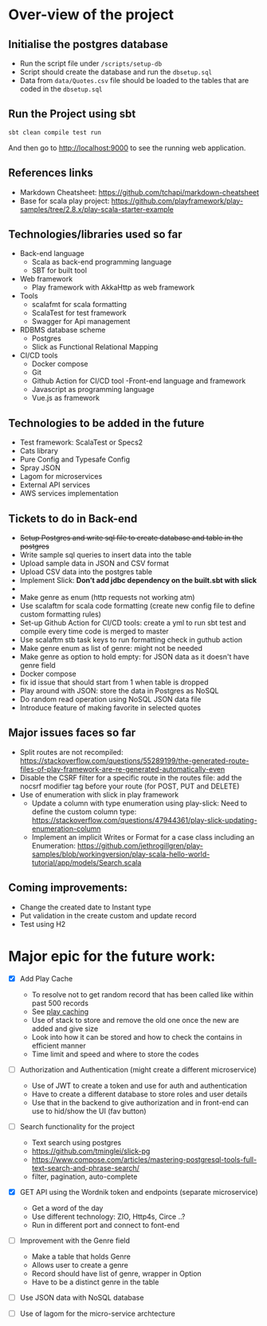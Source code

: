 # Over-view of the project

## Initialise the postgres database
- Run the script file under `/scripts/setup-db`
- Script should create the database and run the `dbsetup.sql`
- Data from `data/Quotes.csv` file should be loaded to the tables that are coded in the `dbsetup.sql`

## Run the Project using sbt
```bash
sbt clean compile test run
```
And then go to <http://localhost:9000> to see the running web application.

## References links
- Markdown Cheatsheet: https://github.com/tchapi/markdown-cheatsheet
- Base for scala play project: https://github.com/playframework/play-samples/tree/2.8.x/play-scala-starter-example

## Technologies/libraries used so far
- Back-end language
    - Scala as back-end programming language
    - SBT for built tool
- Web framework
    - Play framework with AkkaHttp as web framework
- Tools
    - scalafmt for scala formatting
    - ScalaTest for test framework
    - Swagger for Api management
- RDBMS database scheme
    - Postgres
    - Slick as Functional Relational Mapping
- CI/CD tools
    - Docker compose
    - Git
    - Github Action for CI/CD tool
-Front-end language and framework
    - Javascript as programming language
    - Vue.js as framework

## Technologies to be added in the future
- Test framework: ScalaTest or Specs2
- Cats library
- Pure Config and Typesafe Config
- Spray JSON
- Lagom for microservices 
- External API services 
- AWS services implementation

## Tickets to do in Back-end
- <del>Setup Postgres and write sql file to create database and table in the postgres
- Write sample sql queries to insert data into the table
- Upload sample data in JSON and CSV format 
- Upload CSV data into the postgres table 
- Implement Slick: **Don’t add jdbc dependency on the built.sbt with slick**
- 
- Make genre as enum (http requests not working atm)
- Use scalaftm for scala code formatting (create new config file to define custom formatting rules)
- Set-up Github Action for CI/CD tools: create a yml to run sbt test and compile every time code is merged to master 
- Use scalaftm stb task keys to run formatting check in guthub action </del>
- Make genre enum as list of genre: might not be needed
- Make genre as option to hold empty: for JSON data as it doesn't have genre field
- Docker compose
- fix id issue that should start from 1 when table is dropped
- Play around with JSON: store the data in Postgres as NoSQL 
- Do random read operation using NoSQL JSON data file 
- Introduce feature of making favorite in selected quotes

## Major issues faces so far
- Split routes are not recompiled: https://stackoverflow.com/questions/55289199/the-generated-route-files-of-play-framework-are-re-generated-automatically-even
- Disable the CSRF filter for a specific route in the routes file: add the nocsrf modifier tag before your route (for POST, PUT and DELETE)
- Use of enumeration with slick in play framework
    - Update a column with type enumeration using play-slick: Need to define the custom column type: https://stackoverflow.com/questions/47944361/play-slick-updating-enumeration-column
    - Implement an implicit Writes or Format for a case class including an Enumeration: https://github.com/jethrogillgren/play-samples/blob/workingversion/play-scala-hello-world-tutorial/app/models/Search.scala
    
## Coming improvements:
- Change the created date to Instant type
- Put validation in the create custom and update record
- Test using H2

# Major epic for the future work:
-[x] Add Play Cache
    - To resolve not to get random record that has been called like within past 500 records
    - See [play caching](https://www.playframework.com/documentation/2.8.x/ScalaCache)
    - Use of stack to store and remove the old one once the new are added and give size
    - Look into how it can be stored and how to check the contains in efficient manner 
    - Time limit and speed and where to store the codes
    
-[ ] Authorization and Authentication (might create a different microservice)
    - Use of JWT to create a token and use for auth and authentication
    - Have to create a different database to store roles and user details
    - Use that in the backend to give authorization and in front-end can use to hid/show the UI (fav button)

-[ ] Search functionality for the project 
    - Text search using postgres
    - https://github.com/tminglei/slick-pg
    - https://www.compose.com/articles/mastering-postgresql-tools-full-text-search-and-phrase-search/ 
    - filter, pagination, auto-complete

-[x] GET API using the Wordnik token and endpoints (separate microservice)
    - Get a word of the day 
    - Use different technology: ZIO, Http4s, Circe ..?
    - Run in different port and connect to font-end 

-[ ] Improvement with the Genre field
    - Make a table that holds Genre
    - Allows user to create a genre 
    - Record should have list of genre, wrapper in Option
    - Have to be a distinct genre in the table

-[ ] Use JSON data with NoSQL database 
-[ ] Use of lagom for the micro-service archtecture 